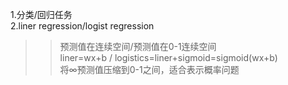 1.分类/回归任务<br>
2.liner regression/logist regression<br>
>> 预测值在连续空间/预测值在0-1连续空间<br>
>> liner=wx+b / logistics=liner+sigmoid=sigmoid(wx+b) <br>
>> 将∞预测值压缩到0-1之间，适合表示概率问题

